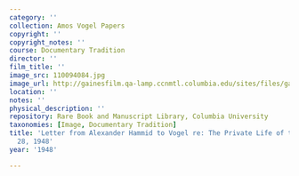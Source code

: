 ```yaml
---
category: ''
collection: Amos Vogel Papers
copyright: ''
copyright_notes: ''
course: Documentary Tradition
director: ''
film_title: ''
image_src: 110094084.jpg
image_url: http://gainesfilm.qa-lamp.ccnmtl.columbia.edu/sites/files/gainesfilm/images/110094084.jpg
location: ''
notes: ''
physical_description: ''
repository: Rare Book and Manuscript Library, Columbia University
taxonomies: [Image, Documentary Tradition]
title: 'Letter from Alexander Hammid to Vogel re: The Private Life of the Cat - August
  28, 1948'
year: '1948'

---
```

